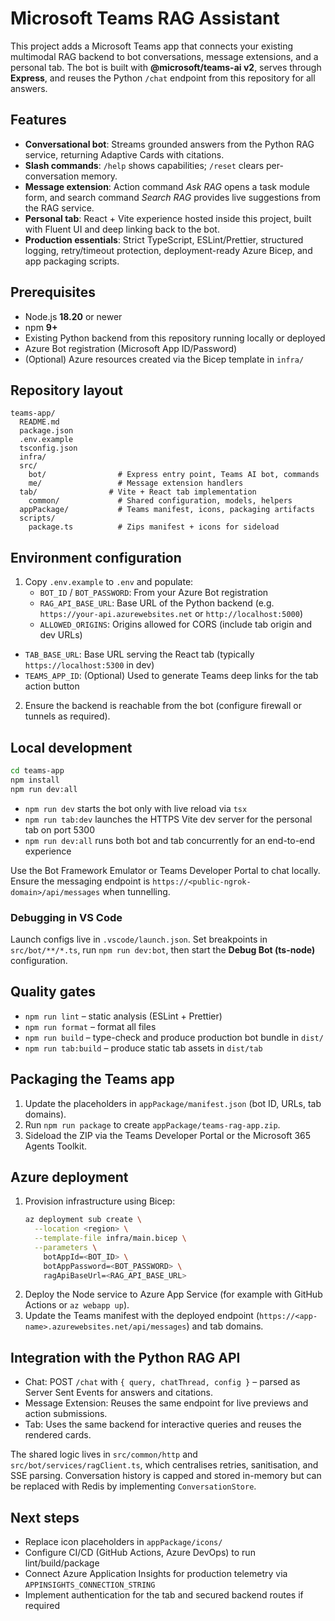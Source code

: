 # Microsoft Teams RAG Assistant

This project adds a Microsoft Teams app that connects your existing multimodal RAG backend to bot conversations, message extensions, and a personal tab. The bot is built with **@microsoft/teams-ai v2**, serves through **Express**, and reuses the Python `/chat` endpoint from this repository for all answers.

## Features

- **Conversational bot**: Streams grounded answers from the Python RAG service, returning Adaptive Cards with citations.
- **Slash commands**: `/help` shows capabilities; `/reset` clears per-conversation memory.
- **Message extension**: Action command *Ask RAG* opens a task module form, and search command *Search RAG* provides live suggestions from the RAG service.
- **Personal tab**: React + Vite experience hosted inside this project, built with Fluent UI and deep linking back to the bot.
- **Production essentials**: Strict TypeScript, ESLint/Prettier, structured logging, retry/timeout protection, deployment-ready Azure Bicep, and app packaging scripts.

## Prerequisites

- Node.js **18.20** or newer
- npm **9+**
- Existing Python backend from this repository running locally or deployed
- Azure Bot registration (Microsoft App ID/Password)
- (Optional) Azure resources created via the Bicep template in `infra/`

## Repository layout

```
teams-app/
  README.md
  package.json
  .env.example
  tsconfig.json
  infra/
  src/
    bot/                # Express entry point, Teams AI bot, commands
    me/                 # Message extension handlers
  tab/                # Vite + React tab implementation
    common/             # Shared configuration, models, helpers
  appPackage/           # Teams manifest, icons, packaging artifacts
  scripts/
    package.ts          # Zips manifest + icons for sideload
```

## Environment configuration

1. Copy `.env.example` to `.env` and populate:
   - `BOT_ID` / `BOT_PASSWORD`: From your Azure Bot registration
   - `RAG_API_BASE_URL`: Base URL of the Python backend (e.g. `https://your-api.azurewebsites.net` or `http://localhost:5000`)
   - `ALLOWED_ORIGINS`: Origins allowed for CORS (include tab origin and dev URLs)
  - `TAB_BASE_URL`: Base URL serving the React tab (typically `https://localhost:5300` in dev)
  - `TEAMS_APP_ID`: (Optional) Used to generate Teams deep links for the tab action button
2. Ensure the backend is reachable from the bot (configure firewall or tunnels as required).

## Local development

```bash
cd teams-app
npm install
npm run dev:all
```

- `npm run dev` starts the bot only with live reload via `tsx`
- `npm run tab:dev` launches the HTTPS Vite dev server for the personal tab on port 5300
- `npm run dev:all` runs both bot and tab concurrently for an end-to-end experience

Use the Bot Framework Emulator or Teams Developer Portal to chat locally. Ensure the messaging endpoint is `https://<public-ngrok-domain>/api/messages` when tunnelling.

### Debugging in VS Code

Launch configs live in `.vscode/launch.json`. Set breakpoints in `src/bot/**/*.ts`, run `npm run dev:bot`, then start the **Debug Bot (ts-node)** configuration.

## Quality gates

- `npm run lint` – static analysis (ESLint + Prettier)
- `npm run format` – format all files
- `npm run build` – type-check and produce production bot bundle in `dist/`
- `npm run tab:build` – produce static tab assets in `dist/tab`

## Packaging the Teams app

1. Update the placeholders in `appPackage/manifest.json` (bot ID, URLs, tab domains).
2. Run `npm run package` to create `appPackage/teams-rag-app.zip`.
3. Sideload the ZIP via the Teams Developer Portal or the Microsoft 365 Agents Toolkit.

## Azure deployment

1. Provision infrastructure using Bicep:
   ```bash
   az deployment sub create \
     --location <region> \
     --template-file infra/main.bicep \
     --parameters \
       botAppId=<BOT_ID> \
       botAppPassword=<BOT_PASSWORD> \
       ragApiBaseUrl=<RAG_API_BASE_URL>
   ```
2. Deploy the Node service to Azure App Service (for example with GitHub Actions or `az webapp up`).
3. Update the Teams manifest with the deployed endpoint (`https://<app-name>.azurewebsites.net/api/messages`) and tab domains.

## Integration with the Python RAG API

- Chat: POST `/chat` with `{ query, chatThread, config }` – parsed as Server Sent Events for answers and citations.
- Message Extension: Reuses the same endpoint for live previews and action submissions.
- Tab: Uses the same backend for interactive queries and reuses the rendered cards.

The shared logic lives in `src/common/http` and `src/bot/services/ragClient.ts`, which centralises retries, sanitisation, and SSE parsing. Conversation history is capped and stored in-memory but can be replaced with Redis by implementing `ConversationStore`.

## Next steps

- Replace icon placeholders in `appPackage/icons/`
- Configure CI/CD (GitHub Actions, Azure DevOps) to run lint/build/package
- Connect Azure Application Insights for production telemetry via `APPINSIGHTS_CONNECTION_STRING`
- Implement authentication for the tab and secured backend routes if required
